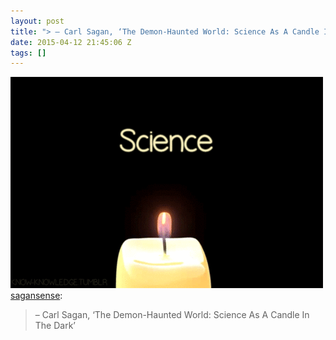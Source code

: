 ```yaml
---
layout: post
title: "> – Carl Sagan, ‘The Demon-Haunted World: Science As A Candle In The Dark’"
date: 2015-04-12 21:45:06 Z
tags: []
---
```

![](/media/2015/04/116239543564.gif)
[sagansense](http://sagansense.tumblr.com/post/116225953231/carl-sagan-the-demon-haunted-world-science-as):

> – Carl Sagan, ‘The Demon-Haunted World: Science As A Candle In The Dark’
